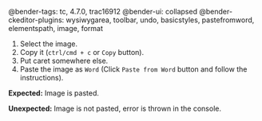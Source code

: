 @bender-tags: tc, 4.7.0, trac16912
@bender-ui: collapsed
@bender-ckeditor-plugins: wysiwygarea, toolbar, undo, basicstyles, pastefromword, elementspath, image, format

1. Select the image.
1. Copy it (`ctrl/cmd + c` or `Copy` button).
1. Put caret somewhere else.
1. Paste the image as `Word` (Click `Paste from Word` button and follow the instructions).

**Expected:** Image is pasted.

**Unexpected:** Image is not pasted, error is thrown in the console.
